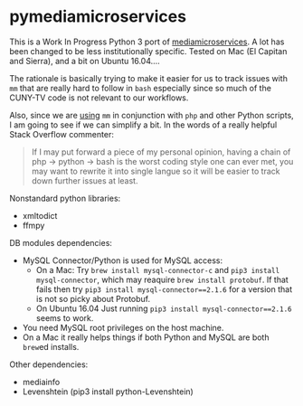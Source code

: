 # pymediamicroservices

This is a Work In Progress Python 3 port of [mediamicroservices](https://github.com/mediamicroservices/mm). A lot has been changed to be less institutionally specific.  Tested on Mac (El Capitan and Sierra), and a bit on Ubuntu 16.04....

The rationale is basically trying to make it easier for us to track issues with `mm` that are really hard to follow in `bash` especially since so much of the CUNY-TV code is not relevant to our workflows. 

Also, since we are [using](https://github.com/BAM-PFA/ingestfiles) `mm` in conjunction with `php` and other Python scripts, I am going to see if we can simplify a bit. In the words of a really helpful Stack Overflow commenter:

> If I may put forward a piece of my personal opinion, having a chain of php -> python -> bash is the worst coding style one can ever met, you may want to rewrite it into single langue so it will be easier to track down further issues at least.

Nonstandard python libraries:
* xmltodict
* ffmpy

DB modules dependencies: 

* MySQL Connector/Python is used for MySQL access:
    * On a Mac: Try `brew install mysql-connector-c` and `pip3 install mysql-connector`, which may reaquire `brew install protobuf`. If that fails then try `pip3 install mysql-connector==2.1.6` for a version that is not so picky about Protobuf.
    * On Ubuntu 16.04 Just running `pip3 install mysql-connector==2.1.6` seems to work.
* You need MySQL root privileges on the host machine.
* On a Mac it really helps things if both Python and MySQL are both `brew`ed installs.

Other dependencies:
* mediainfo
* Levenshtein (pip3 install python-Levenshtein)